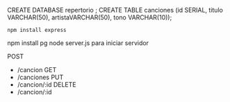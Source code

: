   CREATE DATABASE repertorio ;
  CREATE TABLE canciones (id SERIAL, titulo VARCHAR(50), artistaVARCHAR(50), tono VARCHAR(10));

    npm install express
  npm install pg
  node server.js para iniciar servidor

  POST
  - /cancion
  GET
  - /canciones
  PUT
  - /cancion/:id
  DELETE
  - /cancion/:id
